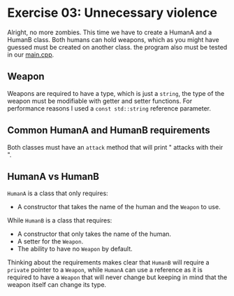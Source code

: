 # Exercise 03: Unnecessary violence
Alright, no more zombies. This time we have to create a HumanA and a HumanB class. Both humans can hold weapons, which as you might have guessed must be created on another class. the program also must be tested in our [main.cpp](https://github.com/xDec0de/42CPP/blob/main/module01/ex03/main.cpp).

## Weapon
Weapons are required to have a type, which is just a `string`, the type of the weapon must be modifiable with getter and setter functions. For performance reasons I used a `const std::string` reference parameter.

## Common HumanA and HumanB requirements
Both classes must have an `attack` method that will print "<name> attacks with their <weapon>".

## HumanA vs HumanB
`HumanA` is a class that only requires:
-   A constructor that takes the name of the human and the `Weapon` to use.

While `HumanB` is a class that requires:
-   A constructor that only takes the name of the human.
-   A setter for the `Weapon`.
-   The ability to have no `Weapon` by default.

Thinking about the requirements makes clear that `HumanB` will require a `private` pointer to a `Weapon`, while `HumanA` can use a reference as it is required to have a `Weapon` that will never change but keeping in mind that the weapon itself can change its type.
